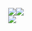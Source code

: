 <a href="https://github.com/ADoesGit"><img src="https://github-readme-stats-umber.vercel.app/api?username=adoesgit&show_icons=true" float="left"></img></a><a href="https://github.com/ADoesGit"><img src="https://gt.bigdumb.gq/api/badge/373833473091436546" float="right"></img></a>\
![](https://komarev.com/ghpvc/?username=ADoesGit)
